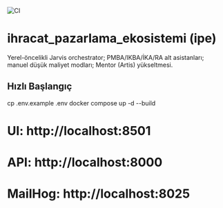 ![CI](https://github.com/Rasimai/ihracat_pazarlama_ekosistemi/actions/workflows/ci.yml/badge.svg)

# ihracat_pazarlama_ekosistemi (ipe)
Yerel-öncelikli Jarvis orchestrator; PMBA/IKBA/İKA/RA alt asistanları; manuel düşük maliyet modları; Mentor (Artis) yükseltmesi.

## Hızlı Başlangıç
cp .env.example .env
docker compose up -d --build
# UI: http://localhost:8501
# API: http://localhost:8000
# MailHog: http://localhost:8025
